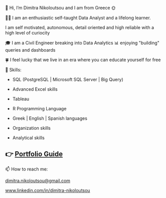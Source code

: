 👋 Hi, I’m Dimitra Nikoloutsou and I am from Greece 🌞

👩‍💻 I am an enthusiastic self-taught Data Analyst and a lifelong learner. 

I am self motivated, autonomous, detail oriented and high reliable with a high level of curiocity

🎓 I am a Civil Engineer breaking into Data Analytics 📊 enjoying "building" queries and dashboards

🍀 I feel lucky that we live in an era where you can educate yourself for free

💪 Skills: 

- SQL (PostgreSQL | Microsoft SQL Server | Big Query)

- Advanced Excel skills

- Tableau

- R Programming Language

- Greek | English | Spanish languages

- Organization skills

- Analytical skills



<h2> 👉   <b> <a href="https://github.com/Dimitra-Nikoloutsou/Portfolio-Guide.git">Portfolio Guide</a> </b> </h2>



📫 How to reach me:

dimitra.nikoloutsou@gmail.com

www.linkedin.com/in/dimitra-nikoloutsou

<!---
Dimitra-Nikoloutsou/Dimitra-Nikoloutsou is a ✨ special ✨ repository because its `README.md` (this file) appears on your GitHub profile.
You can click the Preview link to take a look at your changes.
--->
